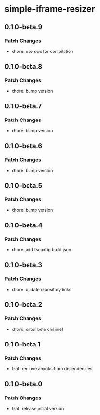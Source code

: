# simple-iframe-resizer

## 0.1.0-beta.9

### Patch Changes

- chore: use swc for compilation

## 0.1.0-beta.8

### Patch Changes

- chore: bump version

## 0.1.0-beta.7

### Patch Changes

- chore: bump version

## 0.1.0-beta.6

### Patch Changes

- chore: bump version

## 0.1.0-beta.5

### Patch Changes

- chore: bump version

## 0.1.0-beta.4

### Patch Changes

- chore: add tsconfig.build.json

## 0.1.0-beta.3

### Patch Changes

- chore: update repository links

## 0.1.0-beta.2

### Patch Changes

- chore: enter beta channel

## 0.1.0-beta.1

### Patch Changes

- feat: remove ahooks from dependencies

## 0.1.0-beta.0

### Patch Changes

- feat: release initial version
